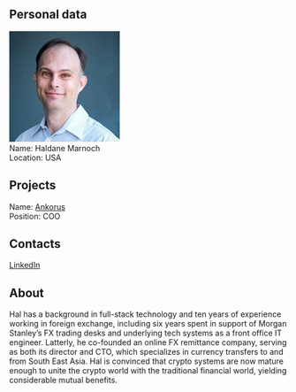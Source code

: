 ## Personal data
![haldane marnoch photo](photo/haldane_marnoch.jpg)  
Name:   Haldane Marnoch  
Location: USA  
## Projects 
Name: [Ankorus](../projects/ankorus.md)  
Position: COO   
## Contacts
[LinkedIn](https://www.linkedin.com/in/hal-marnoch/)    
## About
Hal has a background in full-stack technology and ten years of experience working in foreign exchange, including six years spent in support of Morgan Stanley’s FX trading desks and underlying tech systems as a front office IT engineer. Latterly, he co-founded an online FX remittance company, serving as both its director and CTO, which specializes in currency transfers to and from South East Asia. Hal is convinced that crypto systems are now mature enough to unite the crypto world with the traditional financial world, yielding considerable mutual benefits.
